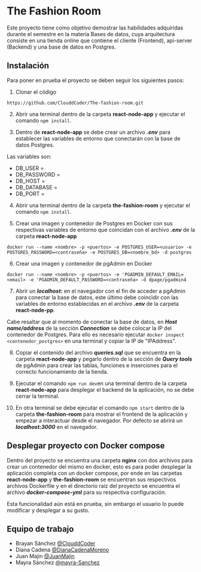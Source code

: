 # The Fashion Room

Este proyecto tiene como objetivo demostrar las habilidades adquiridas durante el semestre en la materia Bases de datos, cuya arquitectura consiste en una tienda online
que contiene el cliente (Frontend), api-server (Backend) y una base de datos en Postgres.

## Instalación

Para poner en prueba el proyecto se deben seguir los siguientes pasos:

1. Clonar el código
```
https://github.com/ClouddCoder/The-fashion-room.git
```
2. Abrir una terminal dentro de la carpeta **react-node-app** y ejecutar el comando `npm install`.

3. Dentro de **react-node-app** se debe crear un archivo ***.env*** para establecer las variables de entorno que conectarán con la base de datos Postgres.

Las variables son:
- DB_USER = <user>
- DB_PASSWORD = <password>
- DB_HOST = <host>
- DB_DATABASE = <database>
- DB_PORT = <port>

4. Abrir una terminal dentro de la carpeta **the-fashion-room** y ejecutar el comando `npm install`.

5. Crear una imagen y contenedor de Postgres en Docker con sus respectivas variables de entorno que coincidan con el archivo ***.env*** de la carpeta **react-node-app**
```
docker run --name <nombre> -p <puertos> -e POSTGRES_USER=<usuario> -e POSTGRES_PASSWORD=<contraseña> -e POSTGRES_DB=<nombre_bd> -d postgres
```
6. Crear una imagen y contenedor de pgAdmin en Docker
```
docker run --name <nombre> -p <puertos> -e 'PGADMIN_DEFAULT_EMAIL=<email> -e 'PGADMIN_DEFAULT_PASSWORD=<contraseña> -d dpage/pgadmin4
```
7. Abrir un ***localhost:<puerto>*** en el navegador con el fin de acceder a pgAdmin para conectar la base de datos, este último debe coincidir con las variables de entorno establecidas en el archivo ***.env*** de la carpeta **react-node-pp**.

Cabe resaltar que al momento de conectar la base de datos, en ***Host name/address*** de la sección ***Connection*** se debe colocar la IP del contenedor de Postgres. Para ello es necesario ejecutar `docker inspect <contenedor_postgres>` en una terminal y copiar la IP de "IPAddress".

8. Copiar el contenido del archivo ***queries.sql*** que se encuentra en la carpeta **react-node-app** y pegarlo dentro de la sección de ***Query tools*** de pgAdmin para crear las tablas,
funciones e inserciones para el correcto funcionamiento de la tienda.

9. Ejecutar el comando `npm run dev`en una terminal dentro de la carpeta **react-node-app** para desplegar el backend de la aplicación, no se debe cerrar la terminal.

10. En otra terminal se debe ejecutar el comando `npm start` dentro de la carpeta **the-fashion-room** para mostrar el frontend de la aplicación y empezar a interactuar desde el navegador. Por defecto se abrirá un ***localhost:3000*** en
el navegador.

## Desplegar proyecto con Docker compose

Dentro del proyecto se encuentra una carpeta **nginx** con dos archivos para crear un contenedor del mismo en docker, esto es para poder desplegar la aplicación
completa con un docker compose, por ende en las carpetas **react-node-app** y **the-fashion-room** se encuentran sus respectivos archivos Dockerfile y en el directorio raíz del proyecto se encuentra el archivo ***docker-compose-yml*** para su respectiva configuración.

Esta funcionalidad aún está en prueba, sin embargo el usuario lo puede modificar y desplegar a su gusto.

## Equipo de trabajo
- Brayan Sánchez [@ClouddCoder](https://github.com/ClouddCoder)
- Diana Cadena [@DianaCadenaMoreno](https://github.com/DianaCadenaMoreno)
- Juan Majin [@JuanMajin](https://github.com/JuanMajin)
- Mayra Sánchez [@mayra-Sanchez](https://github.com/mayra-Sanchez)
